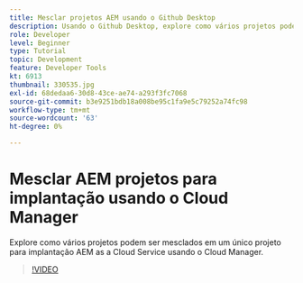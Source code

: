 ```yaml
---
title: Mesclar projetos AEM usando o Github Desktop
description: Usando o Github Desktop, explore como vários projetos podem ser mesclados em um único projeto para implantação AEM as a Cloud Service usando o Cloud Manager.
role: Developer
level: Beginner
type: Tutorial
topic: Development
feature: Developer Tools
kt: 6913
thumbnail: 330535.jpg
exl-id: 68dedaa6-30d8-43ce-ae74-a293f3fc7068
source-git-commit: b3e9251bdb18a008be95c1fa9e5c79252a74fc98
workflow-type: tm+mt
source-wordcount: '63'
ht-degree: 0%

---
```


# Mesclar AEM projetos para implantação usando o Cloud Manager

Explore como vários projetos podem ser mesclados em um único projeto para implantação AEM as a Cloud Service usando o Cloud Manager.

>[!VIDEO](https://video.tv.adobe.com/v/330535?quality=12&learn=on)
